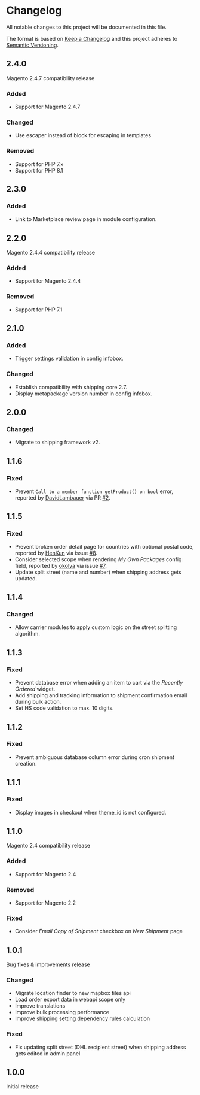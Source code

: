 # Changelog
All notable changes to this project will be documented in this file.

The format is based on [Keep a Changelog](http://keepachangelog.com/en/1.0.0/)
and this project adheres to [Semantic Versioning](http://semver.org/spec/v2.0.0.html).

## 2.4.0

Magento 2.4.7 compatibility release

### Added

- Support for Magento 2.4.7

### Changed

- Use escaper instead of block for escaping in templates

### Removed

- Support for PHP 7.x
- Support for PHP 8.1

## 2.3.0

### Added

- Link to Marketplace review page in module configuration.

## 2.2.0

Magento 2.4.4 compatibility release

### Added

- Support for Magento 2.4.4

### Removed

- Support for PHP 7.1

## 2.1.0

### Added

- Trigger settings validation in config infobox.

### Changed

- Establish compatibility with shipping core 2.7.
- Display metapackage version number in config infobox.

## 2.0.0

### Changed

- Migrate to shipping framework v2.

## 1.1.6

### Fixed

- Prevent `Call to a member function getProduct() on bool` error, reported by
  [DavidLambauer](https://github.com/DavidLambauer) via PR [#2](https://github.com/netresearch/module-shipping-core/pull/2).

## 1.1.5

### Fixed

- Prevent broken order detail page for countries with optional postal code, reported by
  [HenKun](https://github.com/HenKun) via issue [#8](https://github.com/netresearch/dhl-module-shipping-core/issues/8).
- Consider selected scope when rendering _My Own Packages_ config field, reported by
  [okolya](https://github.com/okolya) via issue [#7](https://github.com/netresearch/dhl-module-shipping-core/issues/7).
- Update split street (name and number) when shipping address gets updated. 

## 1.1.4

### Changed

- Allow carrier modules to apply custom logic on the street splitting algorithm.

## 1.1.3

### Fixed

- Prevent database error when adding an item to cart via the _Recently Ordered_ widget.
- Add shipping and tracking information to shipment confirmation email during bulk action.
- Set HS code validation to max. 10 digits.

## 1.1.2

### Fixed

- Prevent ambiguous database column error during cron shipment creation.

## 1.1.1

### Fixed

- Display images in checkout when theme_id is not configured.

## 1.1.0

Magento 2.4 compatibility release

### Added

- Support for Magento 2.4

### Removed

- Support for Magento 2.2

### Fixed

- Consider _Email Copy of Shipment_ checkbox on _New Shipment_ page

## 1.0.1

Bug fixes & improvements release

### Changed

- Migrate location finder to new mapbox tiles api
- Load order export data in webapi scope only
- Improve translations
- Improve bulk processing performance
- Improve shipping setting dependency rules calculation

### Fixed

- Fix updating split street (DHL recipient street) when shipping address gets edited in admin panel

## 1.0.0

Initial release
